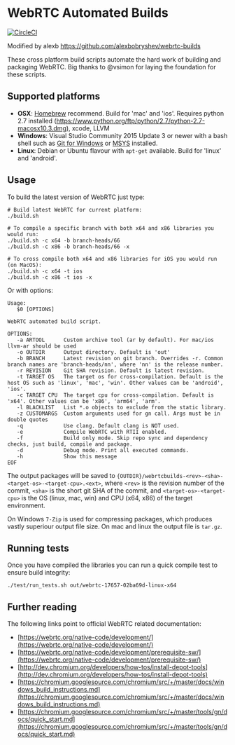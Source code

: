 # WebRTC Automated Builds

[![CircleCI](https://circleci.com/gh/sourcey/webrtc-builds.svg?style=svg)](https://circleci.com/gh/sourcey/webrtc-builds)

Modified by alexb https://github.com/alexbobryshev/webrtc-builds

These cross platform build scripts automate the hard work of building and packaging WebRTC. Big thanks to @vsimon for laying the foundation for these scripts.

## Supported platforms

* **OSX**: [Homebrew](http://brew.sh/) recommend. Build for 'mac' and 'ios'. Requires python 2.7 installed (https://www.python.org/ftp/python/2.7/python-2.7-macosx10.3.dmg), xcode, LLVM
* **Windows**: Visual Studio Community 2015 Update 3 or newer
with a bash shell such as [Git for Windows](https://msysgit.github.io) or [MSYS](http://www.mingw.org/wiki/msys)
installed.
* **Linux**: Debian or Ubuntu flavour with `apt-get` available. Build for 'linux' and 'android'.

## Usage

To build the latest version of WebRTC just type:

```
# Build latest WebRTC for current platform:
./build.sh

# To compile a specific branch with both x64 and x86 libraries you would run:
./build.sh -c x64 -b branch-heads/66
./build.sh -c x86 -b branch-heads/66 -x

# To cross compile both x64 and x86 libraries for iOS you would run (on MacOS):
./build.sh -c x64 -t ios
./build.sh -c x86 -t ios -x
```

Or with options:

```
Usage:
   $0 [OPTIONS]

WebRTC automated build script.

OPTIONS:
   -a ARTOOL      Custom archive tool (ar by default). For mac/ios llvm-ar should be used
   -o OUTDIR      Output directory. Default is 'out'
   -b BRANCH      Latest revision on git branch. Overrides -r. Common branch names are 'branch-heads/nn', where 'nn' is the release number.
   -r REVISION    Git SHA revision. Default is latest revision.
   -t TARGET OS   The target os for cross-compilation. Default is the host OS such as 'linux', 'mac', 'win'. Other values can be 'android', 'ios'.
   -c TARGET CPU  The target cpu for cross-compilation. Default is 'x64'. Other values can be 'x86', 'arm64', 'arm'.
   -l BLACKLIST   List *.o objects to exclude from the static library.
   -z CUSTOMARGS  Custom arguments used for gn call. Args must be in double quotes
   -q             Use clang. Default clang is NOT used.
   -e             Compile WebRTC with RTII enabled.
   -f             Build only mode. Skip repo sync and dependency checks, just build, compile and package.
   -d             Debug mode. Print all executed commands.
   -h             Show this message
EOF
```

The output packages will be saved to `{OUTDIR}/webrtcbuilds-<rev>-<sha>-<target-os>-<target-cpu>.<ext>`, where `<rev>` is the revision number of the commit, `<sha>` is the short git SHA
of the commit, and `<target-os>-<target-cpu>` is the OS (linux, mac, win) and CPU (x64, x86) of the target environment.

On Windows `7-Zip` is used for compressing packages, which produces vastly superiour output file size. On mac and linux the output file is `tar.gz`.

## Running tests

Once you have compiled the libraries you can run a quick compile test to ensure build integrity:

```
./test/run_tests.sh out/webrtc-17657-02ba69d-linux-x64
```

## Further reading

The following links point to official WebRTC related documentation:

* [https://webrtc.org/native-code/development/](https://webrtc.org/native-code/development/)
* [https://webrtc.org/native-code/development/prerequisite-sw/](https://webrtc.org/native-code/development/prerequisite-sw/)
* [http://dev.chromium.org/developers/how-tos/install-depot-tools](http://dev.chromium.org/developers/how-tos/install-depot-tools)
* [https://chromium.googlesource.com/chromium/src/+/master/docs/windows_build_instructions.md](https://chromium.googlesource.com/chromium/src/+/master/docs/windows_build_instructions.md)
* [https://chromium.googlesource.com/chromium/src/+/master/tools/gn/docs/quick_start.md](https://chromium.googlesource.com/chromium/src/+/master/tools/gn/docs/quick_start.md)
